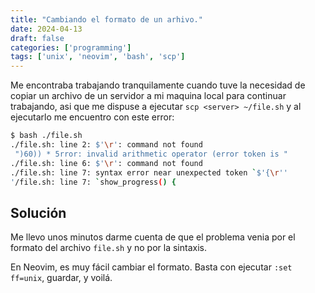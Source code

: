 ```yaml
---
title: "Cambiando el formato de un arhivo."
date: 2024-04-13
draft: false
categories: ['programming']
tags: ['unix', 'neovim', 'bash', 'scp']
---
```


Me encontraba trabajando tranquilamente cuando tuve la necesidad de copiar un
archivo de un servidor a mi maquina local para continuar trabajando, asi que me
dispuse a ejecutar `scp <server> ~/file.sh` y al ejecutarlo me encuentro con
este error:


```bash
$ bash ./file.sh
./file.sh: line 2: $'\r': command not found
 ")60)) * 5rror: invalid arithmetic operator (error token is "
./file.sh: line 6: $'\r': command not found
./file.sh: line 7: syntax error near unexpected token `$'{\r''
'/file.sh: line 7: `show_progress() {
```


## Solución


Me llevo unos minutos darme cuenta de que el problema venia por el formato del
archivo `file.sh` y no por la sintaxis.


En Neovim, es muy fácil cambiar el formato. Basta con ejecutar `:set ff=unix`,
guardar, y voilá.
